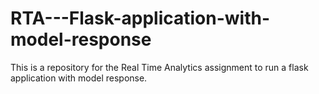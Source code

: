 # RTA---Flask-application-with-model-response

This is a repository for the Real Time Analytics assignment to run a flask application with model response. 
